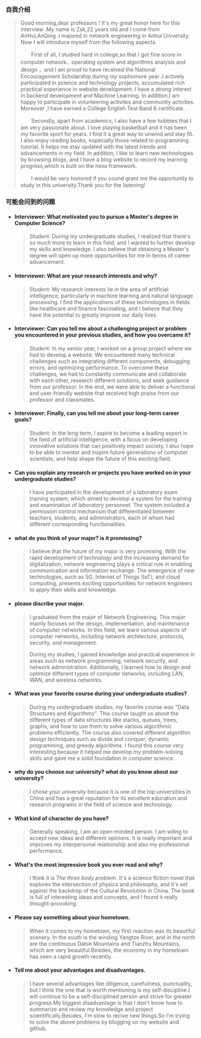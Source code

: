 ### 自我介绍



>    Good morning,dear professors ! It's my great honor here for this interview .My name is Zsk,22 years old and I come from AnHui,AnQing .I majored in network engineering in Anhui University. Now I will introduce myself from the following aspects.
>
> 　　First of all, I studied hard in college,so that I got fine score in computer network、operating system and algorithms analysis and design ，and I am proud to have received the National Encouragement Scholarship during my sophomore year .I actively participated in science and technology projects, accumulated rich practical experience in website development. I have a strong interest in backend development and Machine Learning. In addition,I am happy to participate in volunteering activites and community activites. Moreover ,I have earned a College English Test Band 6 certificate.
>
> 　　Secondly, apart from academics, I also have a few hobbies that I am very passionate about. I love playing basketball and it has been my favorite sport for years. I find it a great way to unwind and stay fit. I also enjoy reading books, especially those related to programming tutorial. It helps me stay updated with the latest trends and advancements in my field. In addition,  I like to learn new technologies by browsing blogs, and I have a blog website to record my learning progress,which is bulit on the hexo framework.
>
> 　　I would be very honored if you cound grant me the opportunity to study in this  university.Thank you for the listening!



### 可能会问到的问题  



- #### Interviewer: What motivated you to pursue a Master's degree in Computer Science? 

  > Student: During my undergraduate studies, I realized that there's so much more to learn in this field, and I wanted to further develop my skills and knowledge. I also believe that obtaining a Master's degree will open up more opportunities for me in terms of career advancement.

- #### Interviewer: What are your research interests and why? 

  > Student: My research interests lie in the area of artificial intelligence, particularly in machine learning and natural language processing. I find the applications of these technologies in fields like healthcare and finance fascinating, and I believe that they have the potential to greatly improve our daily lives.

- #### Interviewer: Can you tell me about a challenging project or problem you encountered in your previous studies, and how you overcame it? 

  > Student: In my senior year, I worked on a group project where we had to develop a website. We encountered many technical challenges such as integrating different components, debugging errors, and optimizing performance. To overcome these challenges, we had to constantly communicate and collaborate with each other, research different solutions, and seek guidance from our professor. In the end, we were able to deliver a functional and user-friendly website that received high praise from our professor and classmates.

- #### Interviewer: Finally, can you tell me about your long-term career goals?

  > Student: In the long term, I aspire to become a leading expert in the field of artificial intelligence, with a focus on developing innovative solutions that can positively impact society. I also hope to be able to mentor and inspire future generations of computer scientists, and help shape the future of this exciting field.
  
- #### Can you explain any research or projects you have worked on in your undergraduate studies?

  > I have participated in the development of a laboratory exam training system, which aimed to develop a system for the training and examination of laboratory personnel. The system included a permission control mechanism that differentiated between teachers, students, and administrators, each of whom had different corresponding functionalities.
  
- #### what do you think of your major? is it promissing?

  > I believe that the future of my major is very promising. With the rapid development of technology and the increasing demand for digitalization, network engineering plays a critical role in enabling communication and information exchange. The emergence of new technologies, such as 5G, Internet of Things (IoT), and cloud computing, presents exciting opportunities for network engineers to apply their skills and knowledge. 

- #### please discribe your major.

  > I graduated from the major of Network Engineering. This major mainly focuses on the design, implementation, and maintenance of computer networks. In this field, we learn various aspects of computer networks, including network architecture, protocols, security, and management.
  >
  > During my studies, I gained knowledge and practical experience in areas such as network programming, network security, and network administration. Additionally, I learned how to design and optimize different types of computer networks, including LAN, WAN, and wireless networks.

- #### What was your favorite course during your undergraduate studies?

  > During my undergraduate studies, my favorite course was "Data Structures and Algorithms". This course taught us about the different types of data structures like stacks, queues, trees, graphs, and how to use them to solve various algorithmic problems efficiently. The course also covered different algorithm design techniques such as divide and conquer, dynamic programming, and greedy algorithms. I found this course very interesting because it helped me develop my problem-solving skills and gave me a solid foundation in computer science.

- #### why do you choose our university? what do you know about our university?

  > I chose your university because it is one of the top universities in China and has a great reputation for its excellent education and research programs in the field of science and technology.
  
- #### What kind of character do you have?

  > Generally speaking, I am an open-minded person. I am wiling to accept new ideas and different opinions. It is really important and improves my interpersonal relationship and also my professional performance.

- #### What's the most impressive book you ever read and why?

  > I think it is *The three body problem*. It's a science fiction novel that explores the intersection of physics and philosophy, and it's set against the backdrop of the Cultural Revolution in China. The book is full of interesting ideas and concepts, and I found it really thought-provoking.

- #### Please say something about your hometown.

  > When it comes to my hometown, my first reaction was its beautiful scenery. In the south is the winding Yangtze River, and in the north are the continuous Dabie Mountains and Tianzhu Mountains, which are very beautiful.Besides, the economy in my hometown has seen a rapid growth recently.

- #### Tell me about your advantages and disadvantages.

  > I have several advantages like diligence, carefulness, punctuality, but I think the one that is  worth mentioning is my self-discipline.I will continue to be a self-disciplined person and strive for greater progress.My biggest disadvantage is that I don't know how to summarize and review my knowledge and project scientifically.Besides, I'm slow to recive new things.So I'm trying to solve the above problems by blogging on my website and github.

  
